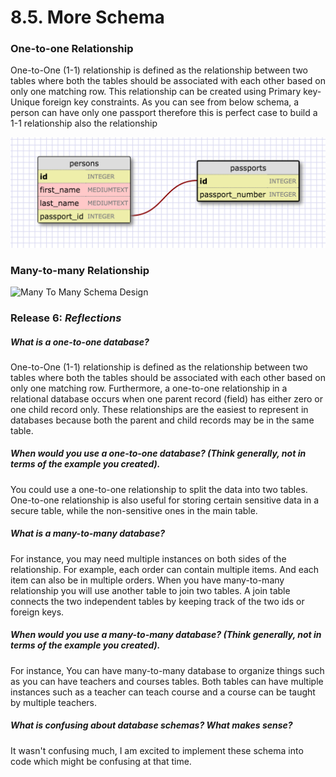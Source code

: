 
# 8.5. More Schema

### One-to-one Relationship

One-to-One (1-1) relationship is defined as the relationship between two tables where both the tables should be associated with each other based on only one matching row. This relationship can be created using Primary key-Unique foreign key constraints. As you can see from below schema, a person can have only one passport therefore this is perfect case to build a 1-1 relationship also the relationship

![One To One Schema Design](./imgs/one_to_one.jpg)


### Many-to-many Relationship

![Many To Many Schema Design](./imgs/many_schema.jpg)



### Release 6:  <EM>Reflections</EM>

##### What is a one-to-one database?
  One-to-One (1-1) relationship is defined as the relationship between two tables where both the tables should be associated with each other based on only one matching row. Furthermore, a one-to-one relationship in a relational database occurs when one parent record (field) has either zero or one child record only. These relationships are the easiest to represent in databases because both the parent and child records may be in the same table.

##### When would you use a one-to-one database? (Think generally, not in terms of the example you created).
  You could use a one-to-one relationship to split the data into two tables. One-to-one relationship is also useful for storing certain sensitive data in a secure table, while the non-sensitive ones in the main table.

##### What is a many-to-many database?
For instance, you may need multiple instances on both sides of the relationship. For example, each order can contain multiple items. And each item can also be in multiple orders. When you have many-to-many relationship you will use another table to join two tables. A join table connects the two independent tables by keeping track of the two ids or foreign keys.

##### When would you use a many-to-many database? (Think generally, not in terms of the example you created).
For instance, You can have many-to-many database to organize things such as you can have teachers and courses tables. Both tables can have multiple instances such as a teacher can teach course and a course can be taught by multiple teachers.

##### What is confusing about database schemas? What makes sense?
It wasn't confusing much, I am excited to implement these schema into code which might be confusing at that time.
